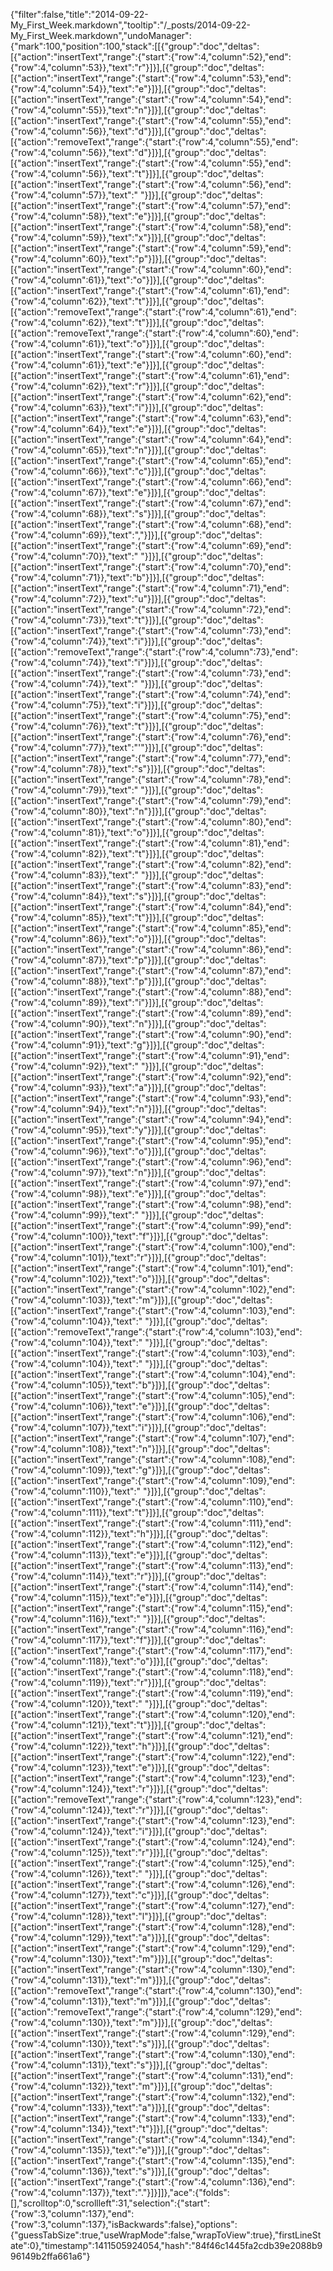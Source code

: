 {"filter":false,"title":"2014-09-22-My_First_Week.markdown","tooltip":"/_posts/2014-09-22-My_First_Week.markdown","undoManager":{"mark":100,"position":100,"stack":[[{"group":"doc","deltas":[{"action":"insertText","range":{"start":{"row":4,"column":52},"end":{"row":4,"column":53}},"text":"r"}]}],[{"group":"doc","deltas":[{"action":"insertText","range":{"start":{"row":4,"column":53},"end":{"row":4,"column":54}},"text":"e"}]}],[{"group":"doc","deltas":[{"action":"insertText","range":{"start":{"row":4,"column":54},"end":{"row":4,"column":55}},"text":"n"}]}],[{"group":"doc","deltas":[{"action":"insertText","range":{"start":{"row":4,"column":55},"end":{"row":4,"column":56}},"text":"d"}]}],[{"group":"doc","deltas":[{"action":"removeText","range":{"start":{"row":4,"column":55},"end":{"row":4,"column":56}},"text":"d"}]}],[{"group":"doc","deltas":[{"action":"insertText","range":{"start":{"row":4,"column":55},"end":{"row":4,"column":56}},"text":"t"}]}],[{"group":"doc","deltas":[{"action":"insertText","range":{"start":{"row":4,"column":56},"end":{"row":4,"column":57}},"text":" "}]}],[{"group":"doc","deltas":[{"action":"insertText","range":{"start":{"row":4,"column":57},"end":{"row":4,"column":58}},"text":"e"}]}],[{"group":"doc","deltas":[{"action":"insertText","range":{"start":{"row":4,"column":58},"end":{"row":4,"column":59}},"text":"x"}]}],[{"group":"doc","deltas":[{"action":"insertText","range":{"start":{"row":4,"column":59},"end":{"row":4,"column":60}},"text":"p"}]}],[{"group":"doc","deltas":[{"action":"insertText","range":{"start":{"row":4,"column":60},"end":{"row":4,"column":61}},"text":"o"}]}],[{"group":"doc","deltas":[{"action":"insertText","range":{"start":{"row":4,"column":61},"end":{"row":4,"column":62}},"text":"t"}]}],[{"group":"doc","deltas":[{"action":"removeText","range":{"start":{"row":4,"column":61},"end":{"row":4,"column":62}},"text":"t"}]}],[{"group":"doc","deltas":[{"action":"removeText","range":{"start":{"row":4,"column":60},"end":{"row":4,"column":61}},"text":"o"}]}],[{"group":"doc","deltas":[{"action":"insertText","range":{"start":{"row":4,"column":60},"end":{"row":4,"column":61}},"text":"e"}]}],[{"group":"doc","deltas":[{"action":"insertText","range":{"start":{"row":4,"column":61},"end":{"row":4,"column":62}},"text":"r"}]}],[{"group":"doc","deltas":[{"action":"insertText","range":{"start":{"row":4,"column":62},"end":{"row":4,"column":63}},"text":"i"}]}],[{"group":"doc","deltas":[{"action":"insertText","range":{"start":{"row":4,"column":63},"end":{"row":4,"column":64}},"text":"e"}]}],[{"group":"doc","deltas":[{"action":"insertText","range":{"start":{"row":4,"column":64},"end":{"row":4,"column":65}},"text":"n"}]}],[{"group":"doc","deltas":[{"action":"insertText","range":{"start":{"row":4,"column":65},"end":{"row":4,"column":66}},"text":"c"}]}],[{"group":"doc","deltas":[{"action":"insertText","range":{"start":{"row":4,"column":66},"end":{"row":4,"column":67}},"text":"e"}]}],[{"group":"doc","deltas":[{"action":"insertText","range":{"start":{"row":4,"column":67},"end":{"row":4,"column":68}},"text":"s"}]}],[{"group":"doc","deltas":[{"action":"insertText","range":{"start":{"row":4,"column":68},"end":{"row":4,"column":69}},"text":","}]}],[{"group":"doc","deltas":[{"action":"insertText","range":{"start":{"row":4,"column":69},"end":{"row":4,"column":70}},"text":" "}]}],[{"group":"doc","deltas":[{"action":"insertText","range":{"start":{"row":4,"column":70},"end":{"row":4,"column":71}},"text":"b"}]}],[{"group":"doc","deltas":[{"action":"insertText","range":{"start":{"row":4,"column":71},"end":{"row":4,"column":72}},"text":"u"}]}],[{"group":"doc","deltas":[{"action":"insertText","range":{"start":{"row":4,"column":72},"end":{"row":4,"column":73}},"text":"t"}]}],[{"group":"doc","deltas":[{"action":"insertText","range":{"start":{"row":4,"column":73},"end":{"row":4,"column":74}},"text":"i"}]}],[{"group":"doc","deltas":[{"action":"removeText","range":{"start":{"row":4,"column":73},"end":{"row":4,"column":74}},"text":"i"}]}],[{"group":"doc","deltas":[{"action":"insertText","range":{"start":{"row":4,"column":73},"end":{"row":4,"column":74}},"text":" "}]}],[{"group":"doc","deltas":[{"action":"insertText","range":{"start":{"row":4,"column":74},"end":{"row":4,"column":75}},"text":"i"}]}],[{"group":"doc","deltas":[{"action":"insertText","range":{"start":{"row":4,"column":75},"end":{"row":4,"column":76}},"text":"t"}]}],[{"group":"doc","deltas":[{"action":"insertText","range":{"start":{"row":4,"column":76},"end":{"row":4,"column":77}},"text":"'"}]}],[{"group":"doc","deltas":[{"action":"insertText","range":{"start":{"row":4,"column":77},"end":{"row":4,"column":78}},"text":"s"}]}],[{"group":"doc","deltas":[{"action":"insertText","range":{"start":{"row":4,"column":78},"end":{"row":4,"column":79}},"text":" "}]}],[{"group":"doc","deltas":[{"action":"insertText","range":{"start":{"row":4,"column":79},"end":{"row":4,"column":80}},"text":"n"}]}],[{"group":"doc","deltas":[{"action":"insertText","range":{"start":{"row":4,"column":80},"end":{"row":4,"column":81}},"text":"o"}]}],[{"group":"doc","deltas":[{"action":"insertText","range":{"start":{"row":4,"column":81},"end":{"row":4,"column":82}},"text":"t"}]}],[{"group":"doc","deltas":[{"action":"insertText","range":{"start":{"row":4,"column":82},"end":{"row":4,"column":83}},"text":" "}]}],[{"group":"doc","deltas":[{"action":"insertText","range":{"start":{"row":4,"column":83},"end":{"row":4,"column":84}},"text":"s"}]}],[{"group":"doc","deltas":[{"action":"insertText","range":{"start":{"row":4,"column":84},"end":{"row":4,"column":85}},"text":"t"}]}],[{"group":"doc","deltas":[{"action":"insertText","range":{"start":{"row":4,"column":85},"end":{"row":4,"column":86}},"text":"o"}]}],[{"group":"doc","deltas":[{"action":"insertText","range":{"start":{"row":4,"column":86},"end":{"row":4,"column":87}},"text":"p"}]}],[{"group":"doc","deltas":[{"action":"insertText","range":{"start":{"row":4,"column":87},"end":{"row":4,"column":88}},"text":"p"}]}],[{"group":"doc","deltas":[{"action":"insertText","range":{"start":{"row":4,"column":88},"end":{"row":4,"column":89}},"text":"i"}]}],[{"group":"doc","deltas":[{"action":"insertText","range":{"start":{"row":4,"column":89},"end":{"row":4,"column":90}},"text":"n"}]}],[{"group":"doc","deltas":[{"action":"insertText","range":{"start":{"row":4,"column":90},"end":{"row":4,"column":91}},"text":"g"}]}],[{"group":"doc","deltas":[{"action":"insertText","range":{"start":{"row":4,"column":91},"end":{"row":4,"column":92}},"text":" "}]}],[{"group":"doc","deltas":[{"action":"insertText","range":{"start":{"row":4,"column":92},"end":{"row":4,"column":93}},"text":"a"}]}],[{"group":"doc","deltas":[{"action":"insertText","range":{"start":{"row":4,"column":93},"end":{"row":4,"column":94}},"text":"n"}]}],[{"group":"doc","deltas":[{"action":"insertText","range":{"start":{"row":4,"column":94},"end":{"row":4,"column":95}},"text":"y"}]}],[{"group":"doc","deltas":[{"action":"insertText","range":{"start":{"row":4,"column":95},"end":{"row":4,"column":96}},"text":"o"}]}],[{"group":"doc","deltas":[{"action":"insertText","range":{"start":{"row":4,"column":96},"end":{"row":4,"column":97}},"text":"n"}]}],[{"group":"doc","deltas":[{"action":"insertText","range":{"start":{"row":4,"column":97},"end":{"row":4,"column":98}},"text":"e"}]}],[{"group":"doc","deltas":[{"action":"insertText","range":{"start":{"row":4,"column":98},"end":{"row":4,"column":99}},"text":" "}]}],[{"group":"doc","deltas":[{"action":"insertText","range":{"start":{"row":4,"column":99},"end":{"row":4,"column":100}},"text":"f"}]}],[{"group":"doc","deltas":[{"action":"insertText","range":{"start":{"row":4,"column":100},"end":{"row":4,"column":101}},"text":"r"}]}],[{"group":"doc","deltas":[{"action":"insertText","range":{"start":{"row":4,"column":101},"end":{"row":4,"column":102}},"text":"o"}]}],[{"group":"doc","deltas":[{"action":"insertText","range":{"start":{"row":4,"column":102},"end":{"row":4,"column":103}},"text":"m"}]}],[{"group":"doc","deltas":[{"action":"insertText","range":{"start":{"row":4,"column":103},"end":{"row":4,"column":104}},"text":" "}]}],[{"group":"doc","deltas":[{"action":"removeText","range":{"start":{"row":4,"column":103},"end":{"row":4,"column":104}},"text":" "}]}],[{"group":"doc","deltas":[{"action":"insertText","range":{"start":{"row":4,"column":103},"end":{"row":4,"column":104}},"text":" "}]}],[{"group":"doc","deltas":[{"action":"insertText","range":{"start":{"row":4,"column":104},"end":{"row":4,"column":105}},"text":"b"}]}],[{"group":"doc","deltas":[{"action":"insertText","range":{"start":{"row":4,"column":105},"end":{"row":4,"column":106}},"text":"e"}]}],[{"group":"doc","deltas":[{"action":"insertText","range":{"start":{"row":4,"column":106},"end":{"row":4,"column":107}},"text":"i"}]}],[{"group":"doc","deltas":[{"action":"insertText","range":{"start":{"row":4,"column":107},"end":{"row":4,"column":108}},"text":"n"}]}],[{"group":"doc","deltas":[{"action":"insertText","range":{"start":{"row":4,"column":108},"end":{"row":4,"column":109}},"text":"g"}]}],[{"group":"doc","deltas":[{"action":"insertText","range":{"start":{"row":4,"column":109},"end":{"row":4,"column":110}},"text":" "}]}],[{"group":"doc","deltas":[{"action":"insertText","range":{"start":{"row":4,"column":110},"end":{"row":4,"column":111}},"text":"t"}]}],[{"group":"doc","deltas":[{"action":"insertText","range":{"start":{"row":4,"column":111},"end":{"row":4,"column":112}},"text":"h"}]}],[{"group":"doc","deltas":[{"action":"insertText","range":{"start":{"row":4,"column":112},"end":{"row":4,"column":113}},"text":"e"}]}],[{"group":"doc","deltas":[{"action":"insertText","range":{"start":{"row":4,"column":113},"end":{"row":4,"column":114}},"text":"r"}]}],[{"group":"doc","deltas":[{"action":"insertText","range":{"start":{"row":4,"column":114},"end":{"row":4,"column":115}},"text":"e"}]}],[{"group":"doc","deltas":[{"action":"insertText","range":{"start":{"row":4,"column":115},"end":{"row":4,"column":116}},"text":" "}]}],[{"group":"doc","deltas":[{"action":"insertText","range":{"start":{"row":4,"column":116},"end":{"row":4,"column":117}},"text":"f"}]}],[{"group":"doc","deltas":[{"action":"insertText","range":{"start":{"row":4,"column":117},"end":{"row":4,"column":118}},"text":"o"}]}],[{"group":"doc","deltas":[{"action":"insertText","range":{"start":{"row":4,"column":118},"end":{"row":4,"column":119}},"text":"r"}]}],[{"group":"doc","deltas":[{"action":"insertText","range":{"start":{"row":4,"column":119},"end":{"row":4,"column":120}},"text":" "}]}],[{"group":"doc","deltas":[{"action":"insertText","range":{"start":{"row":4,"column":120},"end":{"row":4,"column":121}},"text":"t"}]}],[{"group":"doc","deltas":[{"action":"insertText","range":{"start":{"row":4,"column":121},"end":{"row":4,"column":122}},"text":"h"}]}],[{"group":"doc","deltas":[{"action":"insertText","range":{"start":{"row":4,"column":122},"end":{"row":4,"column":123}},"text":"e"}]}],[{"group":"doc","deltas":[{"action":"insertText","range":{"start":{"row":4,"column":123},"end":{"row":4,"column":124}},"text":"r"}]}],[{"group":"doc","deltas":[{"action":"removeText","range":{"start":{"row":4,"column":123},"end":{"row":4,"column":124}},"text":"r"}]}],[{"group":"doc","deltas":[{"action":"insertText","range":{"start":{"row":4,"column":123},"end":{"row":4,"column":124}},"text":"i"}]}],[{"group":"doc","deltas":[{"action":"insertText","range":{"start":{"row":4,"column":124},"end":{"row":4,"column":125}},"text":"r"}]}],[{"group":"doc","deltas":[{"action":"insertText","range":{"start":{"row":4,"column":125},"end":{"row":4,"column":126}},"text":" "}]}],[{"group":"doc","deltas":[{"action":"insertText","range":{"start":{"row":4,"column":126},"end":{"row":4,"column":127}},"text":"c"}]}],[{"group":"doc","deltas":[{"action":"insertText","range":{"start":{"row":4,"column":127},"end":{"row":4,"column":128}},"text":"l"}]}],[{"group":"doc","deltas":[{"action":"insertText","range":{"start":{"row":4,"column":128},"end":{"row":4,"column":129}},"text":"a"}]}],[{"group":"doc","deltas":[{"action":"insertText","range":{"start":{"row":4,"column":129},"end":{"row":4,"column":130}},"text":"m"}]}],[{"group":"doc","deltas":[{"action":"insertText","range":{"start":{"row":4,"column":130},"end":{"row":4,"column":131}},"text":"m"}]}],[{"group":"doc","deltas":[{"action":"removeText","range":{"start":{"row":4,"column":130},"end":{"row":4,"column":131}},"text":"m"}]}],[{"group":"doc","deltas":[{"action":"removeText","range":{"start":{"row":4,"column":129},"end":{"row":4,"column":130}},"text":"m"}]}],[{"group":"doc","deltas":[{"action":"insertText","range":{"start":{"row":4,"column":129},"end":{"row":4,"column":130}},"text":"s"}]}],[{"group":"doc","deltas":[{"action":"insertText","range":{"start":{"row":4,"column":130},"end":{"row":4,"column":131}},"text":"s"}]}],[{"group":"doc","deltas":[{"action":"insertText","range":{"start":{"row":4,"column":131},"end":{"row":4,"column":132}},"text":"m"}]}],[{"group":"doc","deltas":[{"action":"insertText","range":{"start":{"row":4,"column":132},"end":{"row":4,"column":133}},"text":"a"}]}],[{"group":"doc","deltas":[{"action":"insertText","range":{"start":{"row":4,"column":133},"end":{"row":4,"column":134}},"text":"t"}]}],[{"group":"doc","deltas":[{"action":"insertText","range":{"start":{"row":4,"column":134},"end":{"row":4,"column":135}},"text":"e"}]}],[{"group":"doc","deltas":[{"action":"insertText","range":{"start":{"row":4,"column":135},"end":{"row":4,"column":136}},"text":"s"}]}],[{"group":"doc","deltas":[{"action":"insertText","range":{"start":{"row":4,"column":136},"end":{"row":4,"column":137}},"text":"."}]}]]},"ace":{"folds":[],"scrolltop":0,"scrollleft":31,"selection":{"start":{"row":3,"column":137},"end":{"row":3,"column":137},"isBackwards":false},"options":{"guessTabSize":true,"useWrapMode":false,"wrapToView":true},"firstLineState":0},"timestamp":1411505924054,"hash":"84f46c1445fa2cdb39e2088b996149b2ffa661a6"}